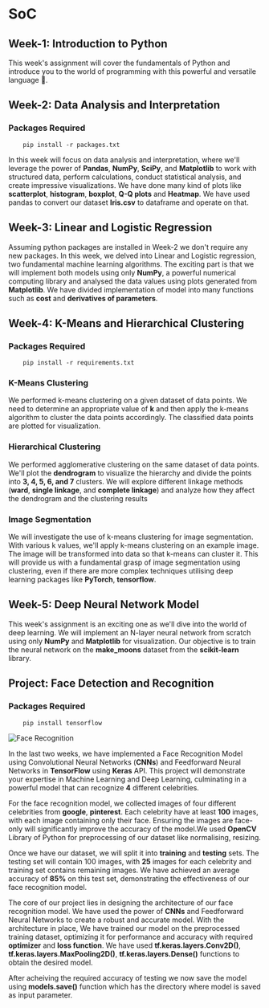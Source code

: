 # SoC
## Week-1: Introduction to Python

This week's assignment will cover the fundamentals of Python and introduce you to the world of programming with this powerful and versatile language :snake:.


## Week-2: Data Analysis and Interpretation
### Packages Required
```
    pip install -r packages.txt
```
In this week will focus on data analysis and interpretation, where we'll leverage the power of **Pandas**, **NumPy**, **SciPy**, and **Matplotlib** to work with structured data, perform calculations, conduct statistical analysis, and create impressive visualizations. We have done many kind of plots like **scatterplot**, **histogram**, **boxplot**, **Q-Q plots** and **Heatmap**. We have used pandas to convert our dataset **Iris.csv** to dataframe and operate on that. 

## Week-3: Linear and Logistic Regression

Assuming python packages are installed in Week-2 we don't require any new packages. 
In this week, we delved into Linear and Logistic regression, two fundamental machine learning algorithms. The exciting part is that we will implement both models using only **NumPy**, a powerful numerical computing library and analysed the data values using plots generated from **Matplotlib**. We have divided implementation of model into many functions such as **cost** and **derivatives of parameters**.

## Week-4: K-Means and Hierarchical Clustering
### Packages Required
```
    pip install -r requirements.txt
```
### K-Means Clustering
We performed k-means clustering on a given dataset of data points. We need to determine an appropriate value of **k** and then apply the k-means algorithm to cluster the data points accordingly. The classified data points are plotted for visualization.

### Hierarchical Clustering
We performed agglomerative clustering on the same dataset of data points. We'll plot the **dendrogram** to visualize the hierarchy and divide the points into **3, 4, 5, 6, and 7** clusters. We will explore different linkage methods (**ward**, **single linkage**, and **complete linkage**) and analyze how they affect the dendrogram and the clustering results

### Image Segmentation
We will investigate the use of k-means clustering for image segmentation. With various k values, we'll apply k-means clustering on an example image. The image will be transformed into data so that k-means can cluster it. This will provide us with a fundamental grasp of image segmentation using clustering, even if there are more complex techniques utilising deep learning packages like **PyTorch**, **tensorflow**.

## Week-5: Deep Neural Network Model

This week's assignment is an exciting one as we'll dive into the world of deep learning. We will implement an N-layer neural network from scratch using only **NumPy** and **Matplotlib** for visualization. Our objective is to train the neural network on the **make_moons** dataset from the **scikit-learn** library.

## Project: Face Detection and Recognition
### Packages Required
```
    pip install tensorflow
```
![Face Recognition](https://tse3.mm.bing.net/th?id=OIP.yjRcia-9tJ1GBVHL0PsXvQHaD3&pid=Api&P=0&h=180)

In the last two weeks, we have implemented a Face Recognition Model using Convolutional Neural Networks (**CNNs**) and Feedforward Neural Networks in **TensorFlow** using **Keras** API. This project will demonstrate your expertise in Machine Learning and Deep Learning, culminating in a powerful model that can recognize **4** different celebrities. 

For the face recognition model, we collected images of four different celebrities from **google**, **pinterest**. Each celebrity have at least **100** images, with each image containing only their face. Ensuring the images are face-only will significantly improve the accuracy of the model.We used **OpenCV** Library of Python for preprocessing of our dataset like normalising, resizing.

Once we have our dataset, we will split it into **training** and **testing** sets. The testing set will contain 100 images, with **25** images for each celebrity and training set contains remaining images. We have achieved an average accuracy of **85%** on this test set, demonstrating the effectiveness of our face recognition model.

The core of our project lies in designing the architecture of our face recognition model. We have used the power of **CNNs** and Feedforward Neural Networks to create a robust and accurate model. With the architecture in place, We have trained our model on the preprocessed training dataset, optimizing it for performance and accuracy with required **optimizer** and **loss function**. We have used **tf.keras.layers.Conv2D()**, **tf.keras.layers.MaxPooling2D()**, **tf.keras.layers.Dense()** functions to obtain the desired model.

After acheiving the required accuracy of testing we now save the model using **models.save()** function which has the directory where model is saved as input parameter.
